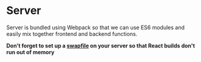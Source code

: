 # Server

Server is bundled using Webpack so that we can use ES6 modules and easily mix together frontend and backend functions.

**Don't forget to set up a [swapfile](https://www.vultr.com/docs/setup-swap-file-on-linux) on your server so that React builds don't run out of memory**

<!-- ## Projects *(Connection to Git)*

For projects  -->
